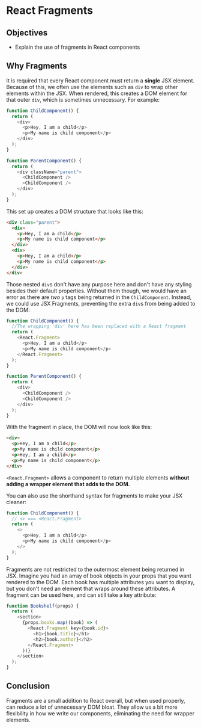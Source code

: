 # React Fragments

## Objectives

- Explain the use of fragments in React components

## Why Fragments

It is required that every React component must return a **single** JSX element.
Because of this, we often use the elements such as `div` to wrap other elements
within the JSX. When rendered, this creates a DOM element for that outer `div`,
which is sometimes unnecessary. For example:

```js
function ChildComponent() {
  return (
    <div>
      <p>Hey, I am a child</p>
      <p>My name is child component</p>
    </div>
  );
}

function ParentComponent() {
  return (
    <div className="parent">
      <ChildComponent />
      <ChildComponent />
    </div>
  );
}
```

This set up creates a DOM structure that looks like this:

```html
<div class="parent">
  <div>
    <p>Hey, I am a child</p>
    <p>My name is child component</p>
  </div>
  <div>
    <p>Hey, I am a child</p>
    <p>My name is child component</p>
  </div>
</div>
```

Those nested `div`s don't have any purpose here and don't have any styling
besides their default properties. Without them though, we would have an error as
there are _two_ `p` tags being returned in the `ChildComponent`. Instead, we could
use JSX Fragments, preventing the extra `div`s from being added to the DOM:

```js
function ChildComponent() {
  //The wrapping 'div' here has been replaced with a React fragment
  return (
    <React.Fragment>
      <p>Hey, I am a child</p>
      <p>My name is child component</p>
    </React.Fragment>
  );
}

function ParentComponent() {
  return (
    <div>
      <ChildComponent />
      <ChildComponent />
    </div>
  );
}
```

With the fragment in place, the DOM will now look like this:

```html
<div>
  <p>Hey, I am a child</p>
  <p>My name is child component</p>
  <p>Hey, I am a child</p>
  <p>My name is child component</p>
</div>
```

`<React.Fragment>` allows a component to return multiple elements **without
adding a wrapper element that adds to the DOM.**

You can also use the shorthand syntax for fragments to make your JSX cleaner:

```js
function ChildComponent() {
  // <> === <React.Fragment>
  return (
    <>
      <p>Hey, I am a child</p>
      <p>My name is child component</p>
    </>
  );
}
```

Fragments are not restricted to the outermost element being returned in JSX.
Imagine you had an array of book objects in your props that you want rendered to
the DOM. Each book has multiple attributes you want to display, but you don't
need an element that wraps around these attributes. A fragment can be used here,
and can still take a key attribute:

```js
function Bookshelf(props) {
  return (
    <section>
      {props.books.map((book) => (
        <React.Fragment key={book.id}>
          <h1>{book.title}</h1>
          <h2>{book.author}</h2>
        </React.Fragment>
      ))}
    </section>
  );
}
```

## Conclusion

Fragments are a small addition to React overall, but when used properly, can
reduce a lot of unnecessary DOM bloat. They allow us a bit more flexibility in
how we write our components, eliminating the need for wrapper elements.
